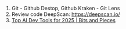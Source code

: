 1. Git - Github Destop, Github Kraken - Git Lens
2. Review code DeepScan: https://deepscan.io/
3. [Top AI Dev Tools for 2025 | Bits and Pieces](https://blog.bitsrc.io/top-ai-dev-tools-for-2025-c1975cf04bbc)